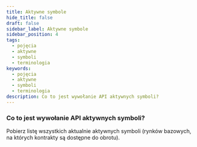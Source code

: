 ```yaml
---
title: Aktywne symbole
hide_title: false
draft: false
sidebar_label: Aktywne symbole
sidebar_position: 4
tags:
  - pojęcia
  - aktywne
  - symboli
  - terminologia
keywords:
  - pojęcia
  - aktywne
  - symboli
  - terminologia
description: Co to jest wywołanie API aktywnych symboli?
---
```


### Co to jest wywołanie API aktywnych symboli?

Pobierz listę wszystkich aktualnie aktywnych symboli (rynków bazowych, na których kontrakty są dostępne do obrotu).
